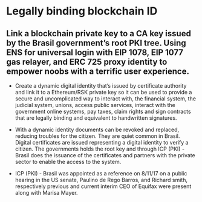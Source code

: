 # Legally binding blockchain ID


## Link a blockchain private key to a CA key issued by the Brasil government’s root PKI tree. Using ENS for universal login with EIP 1078, EIP 1077 gas relayer, and ERC 725 proxy identity to  empower noobs with a terrific user experience. 


* Create a dynamic digital identity that’s issued by certificate authority and link it to a Ethereum/RSK private key so it can be used to provide a secure and uncomplicated way to interact with, the financial system, the judicial system, unions, access public services, interact with the government online systems, pay taxes, claim rights and sign contracts that are legally binding and equivalent to handwritten signatures.

* With a dynamic identity documents can be revoked and replaced, reducing troubles for the citizen. They are quiet common in Brasil. Digital certificates are issued representing a digital identity to verify a citizen. The governments holds the root key and through ICP (PKI) - Brasil  does the issuance of the certificates and partners with the private sector to enable the access to the system.

* ICP (PKI) - Brasil was appointed as a reference on 8/11/17 on a public hearing in the US senate, Paulino de Rego Barros, and Richard smith, respectively previous and current interim CEO of Equifax were present along with Marisa Mayer.
